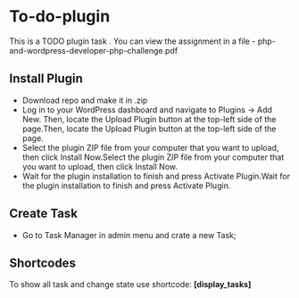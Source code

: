 # To-do-plugin

This is a TODO plugin task .
You can view the assignment in a file - php-and-wordpress-developer-php-challenge.pdf

## Install Plugin

- Download repo and make it in .zip
- Log in to your WordPress dashboard and navigate to Plugins -> Add New. Then, locate the Upload Plugin button at the top-left side of the page.Then, locate the Upload Plugin button at the top-left side of the page.
- Select the plugin ZIP file from your computer that you want to upload, then click Install Now.Select the plugin ZIP file from your computer that you want to upload, then click Install Now.
- Wait for the plugin installation to finish and press Activate Plugin.Wait for the plugin installation to finish and press Activate Plugin.

## Create Task

- Go to Task Manager in admin menu and crate a new Task;
  
## Shortcodes

To show all task and change state use shortcode: **[display_tasks]**
